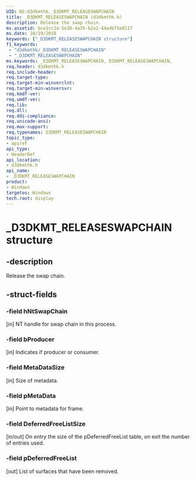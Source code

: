 ```yaml
---
UID: NS:d3dkmthk._D3DKMT_RELEASESWAPCHAIN
title: _D3DKMT_RELEASESWAPCHAIN (d3dkmthk.h)
description: Release the swap chain.
ms.assetid: bce1cc2a-5e38-4a35-b2a2-44adbf5e0117
ms.date: 10/19/2018
keywords: ["_D3DKMT_RELEASESWAPCHAIN structure"]
f1_keywords:
 - "d3dkmthk/_D3DKMT_RELEASESWAPCHAIN"
 - "_D3DKMT_RELEASESWAPCHAIN"
ms.keywords: _D3DKMT_RELEASESWAPCHAIN, D3DKMT_RELEASESWAPCHAIN,
req.header: d3dkmthk.h
req.include-header:
req.target-type:
req.target-min-winverclnt:
req.target-min-winversvr:
req.kmdf-ver:
req.umdf-ver:
req.lib:
req.dll:
req.ddi-compliance:
req.unicode-ansi:
req.max-support:
req.typenames: D3DKMT_RELEASESWAPCHAIN
topic_type:
- apiref
api_type:
- HeaderDef
api_location:
- d3dkmthk.h
api_name:
- _D3DKMT_RELEASESWAPCHAIN
product: 
- Windows
targetos: Windows
tech.root: display
---
```


# _D3DKMT_RELEASESWAPCHAIN structure

## -description

Release the swap chain.

## -struct-fields

### -field hNtSwapChain

[in] NT handle for swap chain in this process.

### -field bProducer

[in] Indicates if producer or consumer.

### -field MetaDataSize

[in] Size of metadata.

### -field pMetaData

[in] Point to metadata for frame.

### -field DeferredFreeListSize

[in/out] On entry the size of the pDeferredFreeList table, on exit the number of entries used.

### -field pDeferredFreeList

[out] List of surfaces that have been removed.

